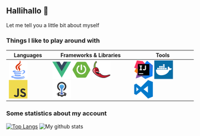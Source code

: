 ## Hallihallo 👋
Let me tell you a little bit about myself

### Things I like to play around with

| Languages               | Frameworks & Libraries         | Tools            |
| ----------------------- | ------------------------------ | -----------------|
| ![Java](https://github.com/MasterEvarior/MasterEvarior/blob/main/icons/java.png) ![JavaScript](https://github.com/MasterEvarior/MasterEvarior/blob/main/icons/javascript.png)| ![Vue](https://github.com/MasterEvarior/MasterEvarior/blob/main/icons/vue.png) ![Spring Boot](https://github.com/MasterEvarior/MasterEvarior/blob/main/icons/springboot.png) ![Project Lombok](https://github.com/MasterEvarior/MasterEvarior/blob/main/icons/lombok.png) ![Cloud Foundry](https://github.com/MasterEvarior/MasterEvarior/blob/main/icons/cf.png)| ![IntelliJ](https://github.com/MasterEvarior/MasterEvarior/blob/main/icons/intellj.png) ![Docker](https://github.com/MasterEvarior/MasterEvarior/blob/main/icons/docker.png) ![Visual Studio Code](https://github.com/MasterEvarior/MasterEvarior/blob/main/icons/vscode.png) |

### Some statistics about my account

[![Top Langs](https://github-readme-stats.vercel.app/api/top-langs/?username=MasterEvarior)](https://github.com/anuraghazra/github-readme-stats)
![My github stats](https://github-readme-stats.vercel.app/api?username=MasterEvarior&show_icons=true)
